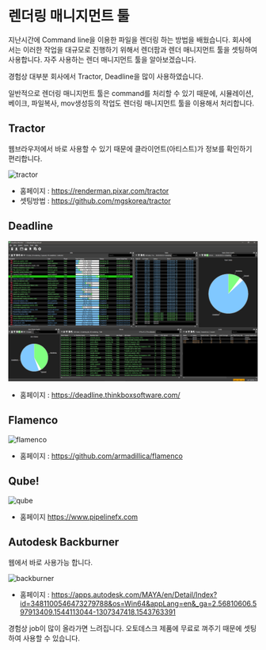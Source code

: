 # 렌더링 매니지먼트 툴
지난시간에 Command line을 이용한 파일을 렌더링 하는 방법을 배웠습니다.
회사에서는 이러한 작업을 대규모로 진행하기 위해서 렌더팜과 렌더 매니지먼트 툴을 셋팅하여 사용합니다. 자주 사용하는 렌더 매니지먼트 툴을 알아보겠습니다.

경험상 대부분 회사에서 Tractor, Deadline을 많이 사용하였습니다.

일반적으로 렌더링 매니지먼트 툴은 command를 처리할 수 있기 때문에, 시뮬레이션, 베이크, 파일복사, mov생성등의 작업도 렌더링 매니지먼트 툴을 이용해서 처리합니다.

## Tractor
웹브라우저에서 바로 사용할 수 있기 때문에 클라이언트(아티스트)가 정보를 확인하기 편리합니다.

![tractor](https://rmanwiki.pixar.com/download/attachments/11108632/joblist_pane.png?version=1&modificationDate=1481810406738&api=v2)
- 홈페이지 : https://renderman.pixar.com/tractor
- 셋팅방법 : https://github.com/mgskorea/tractor

## Deadline
![deadline_img](../figures/deadline.png)
- 홈페이지 : https://deadline.thinkboxsoftware.com/

## Flamenco
![flamenco](https://media.blendernation.com/wp-content/uploads/2017/09/flamenco_2017_02_01.jpg)
- 홈페이지 : https://github.com/armadillica/flamenco

## Qube!
![qube](http://ww1.prweb.com/prfiles/2016/01/18/13170729/New%20ArtistView%20UI_Monitoring_LittleCubes.jpg)
- 홈페이지 https://www.pipelinefx.com

## Autodesk Backburner
웹에서 바로 사용가능 합니다.

![backburner](https://s3-us-west-1.amazonaws.com/help.autodesk.com/sfdcarticles/img/0EM3A000000EEhW)

- 홈페이지 : https://apps.autodesk.com/MAYA/en/Detail/Index?id=3481100546473279788&os=Win64&appLang=en&_ga=2.56810606.597913409.1544113044-1307347418.1543763391

경험상 job이 많이 올라가면 느려집니다.
오토데스크 제품에 무료로 껴주기 때문에 셋팅하여 사용할 수 있습니다.
